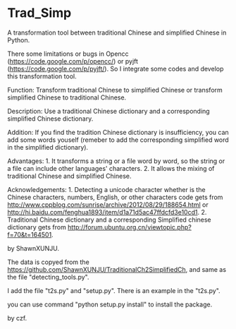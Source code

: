 # Trad_Simp

A transformation tool between traditional Chinese and simplified Chinese in Python.

There some limitations or bugs in Opencc (https://code.google.com/p/opencc/) or pyjft (https://code.google.com/p/pyjft/). So I integrate some codes and develop this transformation tool.

Function: Transform traditional Chinese to simplified Chinese or transform simplified Chinese to traditional Chinese.

Description: Use a traditional Chinese dictionary and a corresponding simplified Chinese dictionary.

Addition: If you find the tradition Chinese dictionary is insufficiency, you can add some words youself (remeber to add the corresponding simplified word in the simplified dictionary).

Advantages:
    1. It transforms a string or a file word by word, so the string or a file can include other languages' characters.
    2. It allows the mixing of traditional Chinese and simplified Chinese.

Acknowledgements:
    1. Detecting a unicode character whether is the Chinese characters, numbers, English, or other characters code gets from http://www.cppblog.com/sunrise/archive/2012/08/29/188654.html or http://hi.baidu.com/fenghua1893/item/d1a71d5ac47ffdcfd3e10cd1.
    2. Traditional Chinese dictionary and a corresponding Simplified chinese dictionary gets from http://forum.ubuntu.org.cn/viewtopic.php?f=70&t=164501.

by ShawnXUNJU.

The data is copyed from the https://github.com/ShawnXUNJU/TraditionalCh2SimplifiedCh, and same as the file "detecting_tools.py".

I add the file "t2s.py" and "setup.py". There is an example in the "t2s.py".

you can use command "python setup.py install" to install the package.

by czf.
